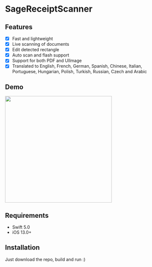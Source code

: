 # SageReceiptScanner

## Features

- [x] Fast and lightweight
- [x] Live scanning of documents
- [x] Edit detected rectangle
- [x] Auto scan and flash support
- [x] Support for both PDF and UIImage
- [x] Translated to English, French, German, Spanish, Chinese, Italian, Portuguese, Hungarian, Polish, Turkish, Russian, Czech and Arabic

## Demo

<p align="left">
    <img width="350px" src="SageReceiptScanner.gif">
</p>

## Requirements

- Swift 5.0
- iOS 13.0+

## Installation

Just download the repo, build and run :)
